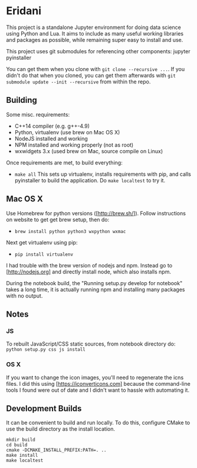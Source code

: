 # Eridani

This project is a standalone Jupyter environment for doing data science
using Python and Lua. It aims to include as many useful working libraries
and packages as possible, while remaining super easy to install and use.

This project uses git submodules for referencing other components:
    jupyter
    pyinstaller

You can get them when you clone with `git clone --recursive ...`. If you
didn't do that when you cloned, you can get them afterwards with
`git submodule update --init --recursive` from within the repo.

## Building

Some misc. requirements:
* C++14 compiler (e.g. g++-4.9)
* Python, virtualenv (use brew on Mac OS X)
* NodeJS installed and working
* NPM installed and working properly (not as root)
* wxwidgets 3.x (used brew on Mac, source compile on Linux)

Once requirements are met, to build everything:
* `make all`
This sets up virtualenv, installs requirements with pip, and calls
pyinstaller to build the application. Do `make localtest` to try it.

## Mac OS X

Use Homebrew for python versions ([http://brew.sh/]). Follow instructions on website to
get get brew setup, then do:

* `brew install python python3 wxpython wxmac`

Next get virtualenv using pip:

* `pip install virtualenv`

I had trouble with the brew version of nodejs and npm. Instead go to [http://nodejs.org]
and directly install node, which also installs npm.

During the notebook build, the "Running setup.py develop for notebook" takes a long time, it
is actually running npm and installing many packages with no output.

## Notes

### JS

To rebuilt JavaScript/CSS static sources, from notebook directory do:
`python setup.py css js install`

### OS X

If you want to change the icon images, you'll need to regenerate the icns files.
I did this using [https://iconverticons.com] because the command-line tools
I found were out of date and I didn't want to hassle with automating it.

## Development Builds

It can be convenient to build and run locally. To do this, configure CMake
to use the build directory as the install location.

```
mkdir build
cd build
cmake -DCMAKE_INSTALL_PREFIX:PATH=. ..
make install
make localtest
```
